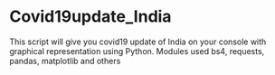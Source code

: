 # Covid19update_India
This script will give you covid19 update of India on your console with graphical representation using Python.
Modules used bs4, requests, pandas, matplotlib and others
